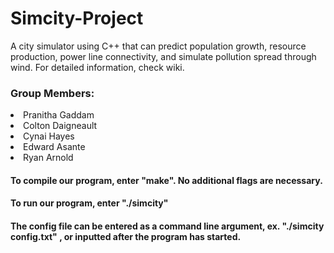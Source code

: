 # Simcity-Project
A city simulator using C++ that can predict population growth, resource production, power line connectivity, and simulate pollution spread through wind. For detailed information, check wiki.

<h3>Group Members:</h3>
<li>Pranitha Gaddam</li>
<li>Colton Daigneault</li>
<li>Cynai Hayes</li>
<li>Edward Asante</li>
<li>Ryan Arnold</li>

<h4>To compile our program, enter "make". No additional flags are necessary.</h4>
<h4>To run our program, enter "./simcity"</h4>
<h4>The config file can be entered as a command line argument, ex. "./simcity config.txt" , or inputted after the program has started.</h4>
